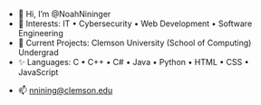 - 👋 Hi, I’m @NoahNininger
- 👀 Interests: IT • Cybersecurity • Web Development • Software Engineering
- 🌱 Current Projects: Clemson University (School of Computing) Undergrad
- ✨ Languages: C • C++ • C# • Java • Python • HTML • CSS • JavaScript
<!---
- 💞️ I’m looking to collaborate on projects to help my understanding of programming 
--->
- 📫 nnining@clemson.edu

<!--
NoahNininger/NoahNininger is a ✨ special ✨ repository because its `README.md` (this file) appears on your GitHub profile.
You can click the Preview link to take a look at your changes.
--->
